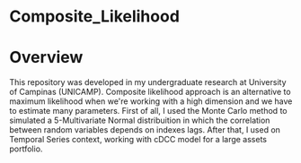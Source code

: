 # Composite_Likelihood

# Overview

This repository was developed in my undergraduate research at University of Campinas (UNICAMP). Composite likelihood approach is an alternative to maximum likelihood when we're working with a high dimension and we have to estimate many parameters. First of all, I used the Monte Carlo method to simulated a 5-Multivariate Normal distribuition in which the correlation between random variables depends on indexes lags. After that, I used on Temporal Series context, working with cDCC model for a large assets portfolio.
